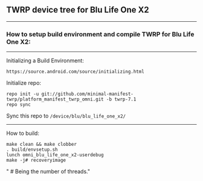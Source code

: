 ## TWRP device tree for Blu Life One X2
------------

### How to setup build environment and compile TWRP for Blu Life One X2:

------------

Initializing a Build Environment:

    https://source.android.com/source/initializing.html

Initialize repo: 

    repo init -u git://github.com/minimal-manifest-twrp/platform_manifest_twrp_omni.git -b twrp-7.1
    repo sync

Sync this repo to `/device/blu/blu_life_one_x2/`


------------

How to build:

    make clean && make clobber
    . build/envsetup.sh
    lunch omni_blu_life_one_x2-userdebug
    make -j# recoveryimage
" # Being the number of threads."
